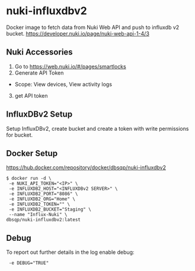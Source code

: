 # nuki-influxdbv2
Docker image to fetch data from Nuki Web API and push to influxdb v2 bucket.
https://developer.nuki.io/page/nuki-web-api-1-4/3

## Nuki Accessories
1. Go to https://web.nuki.io/#/pages/smartlocks
2. Generate API Token
- Scope: View devices, View activity logs
3. get API token

## InfluxDBv2 Setup
Setup InfluxDBv2, create bucket and create a token with write permissions for bucket.

## Docker Setup
https://hub.docker.com/repository/docker/dbsqp/nuki-influxdbv2
```
$ docker run -d \
 -e NUKI_API_TOKEN="<IP>" \
 -e INFLUXDB2_HOST="<INFLUXDBv2 SERVER>" \
 -e INFLUXDB2_PORT="8086" \
 -e INFLUXDB2_ORG="Home" \
 -e INFLUXDB2_TOKEN="" \
 -e INFLUXDB2_BUCKET="Staging" \
 --name "Influx-Nuki" \
dbsqp/nuki-influxdbv2:latest
```

## Debug
To report out further details in the log enable debug:
```
 -e DEBUG="TRUE"
```
